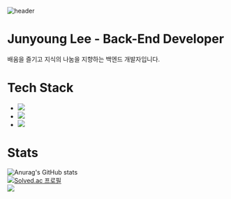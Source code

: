 ![header](https://capsule-render.vercel.app/api?type=waving&color=_778899&height=300&section=header&text=Junyoung&nbsp;Lee&fontSize=45&fontAlign=72&fontAlignY=40&animation=fadeIn&fontColor=E7E6D2)
# Junyoung Lee - Back-End Developer
배움을 즐기고 지식의 나눔을 지향하는 백엔드 개발자입니다.



# Tech Stack
- <img src="https://img.shields.io/badge/Python-3776AB?style=flat&logo=Python&logoColor=yellow"/>
- <img src="https://img.shields.io/badge/Django-092E20?style=flat&logo=Django&logoColor=white"/>
- <img src="https://img.shields.io/badge/MySQL-4479A1?style=flat&logo=MySQL&logoColor=white"/>


# Stats
![Anurag's GitHub stats](https://github-readme-stats.vercel.app/api?username=Pratiable&show_icons=true&theme=dark&hide_border=true&bg_color=0d1007)
<br>
[![Solved.ac
프로필](http://mazassumnida.wtf/api/v2/generate_badge?boj=ambitiouskyle)](https://solved.ac/ambitiouskyle)
<br>
[![](https://img.shields.io/badge/-Tech%20Blog-0d1007)](https://velog.io/@ambitiouskyle)
